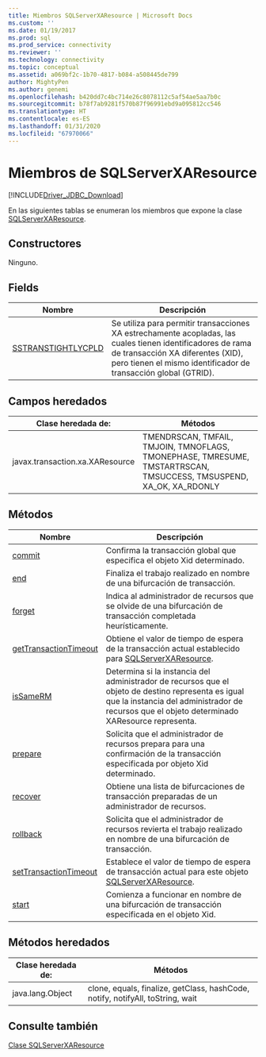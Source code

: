 ```yaml
---
title: Miembros SQLServerXAResource | Microsoft Docs
ms.custom: ''
ms.date: 01/19/2017
ms.prod: sql
ms.prod_service: connectivity
ms.reviewer: ''
ms.technology: connectivity
ms.topic: conceptual
ms.assetid: a069bf2c-1b70-4817-b084-a508445de799
author: MightyPen
ms.author: genemi
ms.openlocfilehash: b420dd7c4bc714e26c8078112c5af54ae5aa7b0c
ms.sourcegitcommit: b78f7ab9281f570b87f96991ebd9a095812cc546
ms.translationtype: HT
ms.contentlocale: es-ES
ms.lasthandoff: 01/31/2020
ms.locfileid: "67970066"
---
```

# <a name="sqlserverxaresource-members"></a>Miembros de SQLServerXAResource
[!INCLUDE[Driver_JDBC_Download](../../../includes/driver_jdbc_download.md)]

  En las siguientes tablas se enumeran los miembros que expone la clase [SQLServerXAResource](../../../connect/jdbc/reference/sqlserverxaresource-class.md).  
  
## <a name="constructors"></a>Constructores  
 Ninguno.  
  
## <a name="fields"></a>Fields  
  
|Nombre|Descripción|  
|----------|-----------------|  
|[SSTRANSTIGHTLYCPLD](../../../connect/jdbc/reference/sstranstightlycpld-field-sqlserverxaresource.md)|Se utiliza para permitir transacciones XA estrechamente acopladas, las cuales tienen identificadores de rama de transacción XA diferentes (XID), pero tienen el mismo identificador de transacción global (GTRID).|  
  
## <a name="inherited-fields"></a>Campos heredados  
  
|Clase heredada de:|Métodos|  
|---------------------------|-------------|  
|javax.transaction.xa.XAResource|TMENDRSCAN, TMFAIL, TMJOIN, TMNOFLAGS, TMONEPHASE, TMRESUME, TMSTARTRSCAN, TMSUCCESS, TMSUSPEND, XA_OK, XA_RDONLY|  
  
## <a name="methods"></a>Métodos  
  
|Nombre|Descripción|  
|----------|-----------------|  
|[commit](../../../connect/jdbc/reference/commit-method-sqlserverxaresource.md)|Confirma la transacción global que especifica el objeto Xid determinado.|  
|[end](../../../connect/jdbc/reference/end-method-sqlserverxaresource.md)|Finaliza el trabajo realizado en nombre de una bifurcación de transacción.|  
|[forget](../../../connect/jdbc/reference/forget-method-sqlserverxaresource.md)|Indica al administrador de recursos que se olvide de una bifurcación de transacción completada heurísticamente.|  
|[getTransactionTimeout](../../../connect/jdbc/reference/gettransactiontimeout-method-sqlserverxaresource.md)|Obtiene el valor de tiempo de espera de la transacción actual establecido para [SQLServerXAResource](../../../connect/jdbc/reference/sqlserverxaresource-class.md).|  
|[isSameRM](../../../connect/jdbc/reference/issamerm-method-sqlserverxaresource.md)|Determina si la instancia del administrador de recursos que el objeto de destino representa es igual que la instancia del administrador de recursos que el objeto determinado XAResource representa.|  
|[prepare](../../../connect/jdbc/reference/prepare-method-sqlserverxaresource.md)|Solicita que el administrador de recursos prepara para una confirmación de la transacción especificada por objeto Xid determinado.|  
|[recover](../../../connect/jdbc/reference/recover-method-sqlserverxaresource.md)|Obtiene una lista de bifurcaciones de transacción preparadas de un administrador de recursos.|  
|[rollback](../../../connect/jdbc/reference/rollback-method-sqlserverxaresource.md)|Solicita que el administrador de recursos revierta el trabajo realizado en nombre de una bifurcación de transacción.|  
|[setTransactionTimeout](../../../connect/jdbc/reference/settransactiontimeout-method-sqlserverxaresource.md)|Establece el valor de tiempo de espera de transacción actual para este objeto [SQLServerXAResource](../../../connect/jdbc/reference/sqlserverxaresource-class.md).|  
|[start](../../../connect/jdbc/reference/start-method-sqlserverxaresource.md)|Comienza a funcionar en nombre de una bifurcación de transacción especificada en el objeto Xid.|  
  
## <a name="inherited-methods"></a>Métodos heredados  
  
|Clase heredada de:|Métodos|  
|---------------------------|-------------|  
|java.lang.Object|clone, equals, finalize, getClass, hashCode, notify, notifyAll, toString, wait|  
  
## <a name="see-also"></a>Consulte también  
 [Clase SQLServerXAResource](../../../connect/jdbc/reference/sqlserverxaresource-class.md)  
  
  
